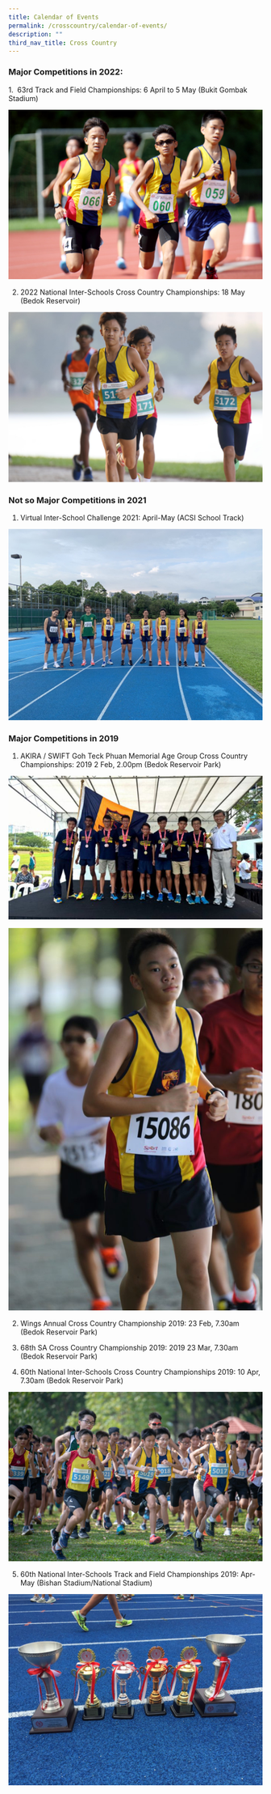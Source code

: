 ```yaml
---
title: Calendar of Events
permalink: /crosscountry/calendar-of-events/
description: ""
third_nav_title: Cross Country
---
```

### Major Competitions in 2022:

1.  63rd Track and Field Championships: 6 April to 5 May (Bukit Gombak Stadium)

![](/images/5L2A6848-scaled.jpg)

2. 2022 National Inter-Schools Cross Country Championships: 18 May (Bedok Reservoir)

![](/images/5L2A9918-scaled.jpg)

### Not so Major Competitions in 2021

1. Virtual Inter-School Challenge 2021: April-May (ACSI School Track)

![](/images/MicrosoftTeams-image-22-1.jpg)

### Major Competitions in 2019

1. AKIRA / SWIFT Goh Teck Phuan Memorial Age Group Cross Country Championships: 2019 2 Feb, 2.00pm (Bedok Reservoir Park)

![](/images/DPP_0486.jpg)

![](/images/5L2A7561-683x1024.jpg)

2. Wings Annual Cross Country Championship 2019: 23 Feb, 7.30am (Bedok Reservoir Park)

3. 68th SA Cross Country Championship 2019: 2019 23 Mar, 7.30am (Bedok Reservoir Park)

4. 60th National Inter-Schools Cross Country Championships 2019: 10 Apr, 7.30am (Bedok Reservoir Park)

![](/images/ACSI-CC1-5-1.jpg)

5. 60th National Inter-Schools Track and Field Championships 2019: Apr-May (Bishan Stadium/National Stadium)

![](/images/IMG_4142-1350x1013.jpg)
